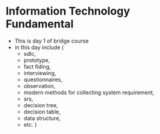 # Information Technology Fundamental
- This is day 1 of bridge course 
- in this day include (
    - sdlc, 
    - prototype, 
    - fact fiding, 
    - interviewing, 
    - questionnaires, 
    - observation, 
    - modern methods for collecting system requirement, 
    - srs, 
    - decision tree, 
    - decision table, 
    - data structure,
    - etc.
)